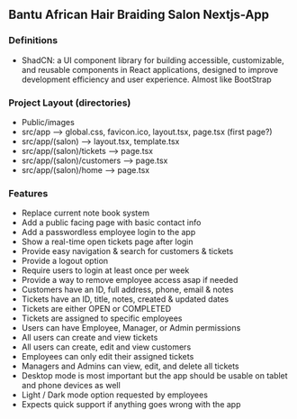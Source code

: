 ## Bantu African Hair Braiding Salon Nextjs-App
### Definitions
- ShadCN: a UI component library for building accessible, customizable, and reusable components in React applications, designed to improve development efficiency and user experience. Almost like BootStrap

### Project Layout (directories)
- Public/images
- src/app --> global.css, favicon.ico, layout.tsx, page.tsx (first page?)
- src/app/(salon) --> layout.tsx, template.tsx
- src/app/(salon)/tickets --> page.tsx
- src/app/(salon)/customers --> page.tsx
- src/app/(salon)/home --> page.tsx

### Features
- Replace current note book system
- Add a public facing page with basic contact info
 - Add a passwordless employee login to the app
 - Show a real-time open tickets page after login
 - Provide easy navigation & search for customers & tickets
 - Provide a logout option
 - Require users to login at least once per week
 - Provide a way to remove employee access asap if needed
 - Customers have an ID, full address, phone, email & notes
 - Tickets have an ID, title, notes, created & updated dates
 - Tickets are either OPEN or COMPLETED
 - Tickets are assigned to specific employees
 - Users can have Employee, Manager, or Admin permissions
 - All users can create and view tickets
 - All users can create, edit and view customers
 - Employees can only edit their assigned tickets
 - Managers and Admins can view, edit, and delete all tickets
 - Desktop mode is most important but the app should be usable on tablet and phone devices as well
 - Light / Dark mode option requested by employees
 - Expects quick support if anything goes wrong with the app
